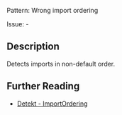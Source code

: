 Pattern: Wrong import ordering

Issue: -

## Description

Detects imports in non-default order.

## Further Reading

* [Detekt - ImportOrdering](https://detekt.dev/docs/rules/formatting/#importordering)